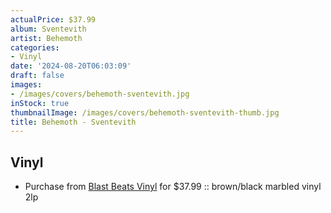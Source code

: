 ```yaml
---
actualPrice: $37.99
album: Sventevith
artist: Behemoth
categories:
- Vinyl
date: '2024-08-20T06:03:09'
draft: false
images:
- /images/covers/behemoth-sventevith.jpg
inStock: true
thumbnailImage: /images/covers/behemoth-sventevith-thumb.jpg
title: Behemoth - Sventevith
---
```


## Vinyl
* Purchase from [Blast Beats Vinyl](https://blastbeatsvinyl.com/products/behemoth-sventevith-dlp-brown-black-marbled-vinyl-2lp) for $37.99 :: brown/black marbled vinyl 2lp
